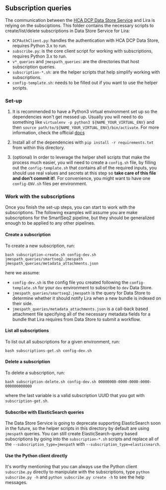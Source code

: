 ## Subscription queries

The communication between the [HCA DCP Data Store Service](https://github.com/HumanCellAtlas/data-store) and Lira is 
relying on the subsciptions. This folder contains the necessary scripts to create/list/delete subscriptions in Data Store
Service for Lira:

- `DCPAuthClient.py`: handles the authentication with HCA DCP Data Store, requires Python 3.x to run.
- `subscribe.py`: is the core client script for working with subscriptions, requires Python 3.x to run.
- `v*_queries` and `jmespath_queries`: are the directories that host subscription queries.
- `subscription-*.sh`: are the helper scripts that help simplify working with subscriptions.
- `config-template.sh`: needs to be filled out if you want to use the helper scripts.


### Set-up

1. It is recommended to have a Python3 virtual environment set up so the dependencies won't get messed up. Usually you will need to do something like `virtualenv -p python3 ${NAME_YOUR_VIRTUAL_ENV}` and then `source path/to/${NAME_YOUR_VIRTUAL_ENV}/bin/activate`. For more information, check the official [docs](https://virtualenv.pypa.io/en/latest/userguide/#usage)

2. Install all of the dependencies with `pip install -r requirements.txt` from within this directory.

3. (optional) In order to leverage the helper shell scripts that make the process much easier, you will need to create a `config.sh` file, by filling out the `config-template.sh` that contains all of the required inputs, you should use real values and secrets at this step so **take care of this file and don't commit it!**. For convenience, you might want to have one `config-ENV.sh` files per environment.


### Work with the subscriptions

Once you finish the set-up steps, you can start to work with the subscriptions. The following examples will assume you are make subscriptions for the SmartSeq2 pipeline, but they should be generalized enough to be applied to any other pipelines.

#### Create a subscription

To create a new subscription, run:

```shell
bash subscription-create.sh config-dev.sh jmespath_queries/smartseq2.jmespath jmespath_queries/metadata_attachments.json
``` 

here we assume:
- `config-dev.sh` is the config file you created following the `config-template.sh` for your `dev` environment to subscribe to `dev` Data Store.
- `jmespath_queries/smartseq2.jmespath` is the query for Data Store to determine whether it should notify Lira when a new bundle is indexed on their side.
- `jmespath_queries/metadata_attachments.json` is a call-back based attachment file specifying all of the necessary metadata fields for a bundle that Lira requires from Data Store to submit a workflow.

#### List all subscriptions

To list out all subscriptions for a given environment, run: 

```shell
bash subscriptions-get.sh config-dev.sh
```

#### Delete a subscription

To delete a subscription, run:

```shell
bash subscription-delete.sh config-dev.sh 00000000-0000-0000-0000-000000000000
```
where the last variable is a valid subscription UUID that you got with `subscription-get.sh`.

#### Subscribe with ElasticSearch queries

The Data Store Service is going to deprecate supporting ElasticSearch soon in the future, so the helper scripts in this directory by default are using `jmespath` queries. You can still create ElasticSearch-query based subscriptions by going into the `subscription-*.sh` scripts and replace all of the `--subscription_type=jmespath` with `--subscription_type=elasticsearch`.

#### Use the Python client directly

It's worthy mentioning that you can always use the Python client `subscribe.py` directly to manipulate with the subscriptions, type `python subscribe.py -h` and `python subscribe.py create -h` to see the help messages.
